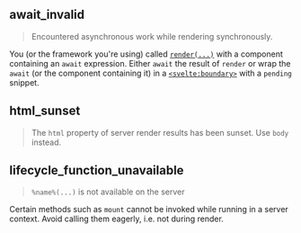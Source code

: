 ## await_invalid

> Encountered asynchronous work while rendering synchronously.

You (or the framework you're using) called [`render(...)`](svelte-server#render) with a component containing an `await` expression. Either `await` the result of `render` or wrap the `await` (or the component containing it) in a [`<svelte:boundary>`](svelte-boundary) with a `pending` snippet.

## html_sunset

> The `html` property of server render results has been sunset. Use `body` instead.

## lifecycle_function_unavailable

> `%name%(...)` is not available on the server

Certain methods such as `mount` cannot be invoked while running in a server context. Avoid calling them eagerly, i.e. not during render.
